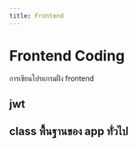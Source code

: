 ```yaml
---
title: Frontend
---
```


# Frontend Coding
การเขียนโปรแกรมฝั่ง frontend

## jwt

## class พื้นฐานของ app ทั่วไป
